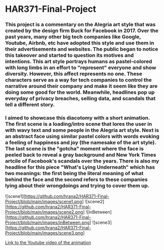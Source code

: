 # HAR371-Final-Project

### This project is a commentary on the Alegria art style that was created by the design firm Buck for Facebook in 2017. Over the past years, many other big tech companies like Google, Youtube, Airbnb, etc have adopted this style and use them in their advertisements and websites. The public began to notice this takeover and started to question its motives and intentions. This art style portrays humans as pastel-colored with long limbs in an effort to "represent" everyone and show diversity. However, this affect represents no one. These characters serve as a way for tech companies to control the narrative around their company and make it seem like they are doing some good for the world. Meanwhile, headlines pop up everyday of privacy breaches, selling data, and scandals that tell a different story. 

### I aimed to showcase this diacotomy with a short animation. The first scene is a loading/intro scene that lores the user in with wavy text and some people in the Alegria art style. Next is an abstract face using similar pastel colors with words evoking a feeling of happiness and joy (the namesake of the art style). The last scene is the "gotcha" moment where the face is peeled back to reveal a gray background and New York Times artcile of Facebook's scandals over the years. There is also my headline for this piece "What's Lying Underneath" which has two meanings: the first being the literal meaning of what behind the face and the second refers to these companies lying about their wrongdoings and trying to cover them up. 

![scene1][https://github.com/hrana2/HAR371-Final-Project/blob/main/images/scene1.png]
![scene2][https://github.com/hrana2/HAR371-Final-Project/blob/main/images/scene2.png]
![inBetween][https://github.com/hrana2/HAR371-Final-Project/blob/main/images/inBetween.png]
![scene3][https://github.com/hrana2/HAR371-Final-Project/blob/main/images/scene3.png]

[Link to the Youtube video of the animation](https://youtu.be/ToCxHS0LrSA)

